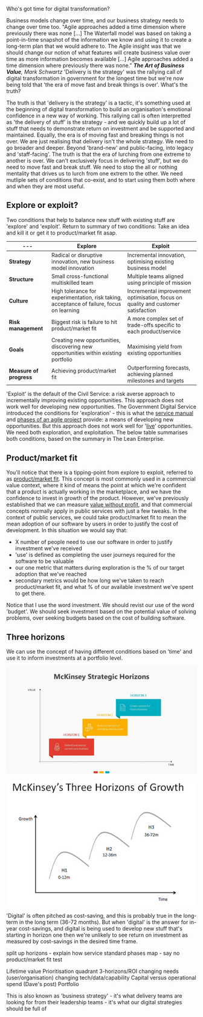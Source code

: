 Who's got time for digital transformation?



Business models change over time, and our business strategy needs to change over time too. "Agile approaches added a time dimension where previously there was none [...] The Waterfall model was based on taking a point-in-time snapshot of the information we know and using it to create a long-term plan that we would adhere to. The Agile insight was that we should change our notion of what features will create business value over time as more information becomes available [...] Agile approaches added a time dimension where previously there was none." ***The Art of Business Value**, Mark Schwartz*
'Delivery is the strategy' was the rallying call of digital transformation in government for the longest time but we're now being told that 'the era of move fast and break things is over'. What's the truth?

The truth is that 'delivery is the strategy' is a tactic, it's something used at the beginning of digital transformation to build an organisation's emotional confidence in a new way of working. This rallying call is often interpretted as 'the delivery of stuff' is the strategy - and we quickly build up a lot of stuff that needs to demonstrate return on investment and be supported and maintained.
Equally, the era is of moving fast and breaking things is not over. We are just realising that delivery isn't the whole strategy. We need to go broader and deeper. Beyond 'brand-new' and public-facing, into legacy and 'staff-facing'. 
The truth is that the era of lurching from one extreme to another is over. We can't exclusively focus in delivering 'stuff', but we do need to move fast and break stuff.
We need to stop the all or nothing mentality that drives us to lurch from one extrem to the other. We need mutliple sets of conditions that co-exist, and to start using them both where and when they are most useful.

## Explore or exploit?

Two conditions that help to balance new stuff with existing stuff are 'explore' and 'exploit'. 
Return to summary of two conditions: Take an idea and kill it or get it to product/market fit asap.

--- | **Explore** | **Exploit** 
 --- | --- | ---
**Strategy** | Radical or disruptive innovation, new business model innovation | Incremental innovation, optimising existing business model 
**Structure** | Small cross-functional multiskilled team | Multiple teams aligned using principle of mission 
**Culture** | High tolerance for experimentation, risk taking, acceptance of failure, focus on learning  | Incremental improvement optimisation, focus on quality and customer satisfaction
**Risk management** | Biggest risk is failure to hit product/market fit | A more complex set of trade-offs specific to each product/service
**Goals** | Creating new opportunities, discovering new opportunities within existing portfolio | Maximising yield from existing opportunities
**Measure of progress** | Achieving product/market fit | Outperforming forecasts, achieving planned milestones and targets

'Exploit' is the default of the Civil Service: a risk averse approach to incrementally improving existing opportunities. This approach does not work well for developing new opportunities. 
The Government Digital Service introduced the conditions for 'exploration' - this is what the [service manual](https://www.gov.uk/service-manual) and [phases of an agile project](https://www.gov.uk/service-manual/agile-delivery) provide: a means of developing new opportunities. But this approach does not work well for '[live](https://www.gov.uk/service-manual/agile-delivery/how-the-live-phase-works)' opportunities.
We need both exploration, and exploitation. The below table summarises both conditions, based on the summary in The Lean Enterprise.

## Product/market fit

You'll notice that there is a tipping-point from explore to exploit, referred to as [product/market fit](https://svpg.com/product-market-fit/). This concept is most commonly used in a commercial value context, where it kind of means the point at which we're confident that a product is actually working in the marketplace, and we have the confidence to invest in growth of the product. However, we've previously established that we can measure [value without profit](https://scottcolfer.com/2019/03/19/value-without-profit.html), and that commercial concepts normally apply in public services with just a few tweaks. In the context of public services, we could take product/market fit to mean the mean adoption of our software by users in order to justify the cost of development. In this situation we would say that:

- X number of people need to use our software in order to justify investment we've received
- 'use' is defined as completing the user journeys required for the software to be valuable 
- our one metric that matters during exploration is the % of our target adoption that we've reached
- secondary metrics would be how long we've taken to reach product/market fit, and what % of our available investment we've spent to get there.

Notice that I use the word investment. We should revist our use of the word 'budget'. We should seek investment based on the potential value of solving problems, over seeking budgets based on the cost of building software.

## Three horizons

We can use the concept of having different conditions based on 'time' and use it to inform investments at a portfolio level. 

![three horizons summary](/assets/horizons-summary.jpg)

![three horizons roi](/assets/horizons-roi.jpg)

'Digital' is often pitched as cost-saving, and this is probably true in the long-term in the long term (36-72 months). But when 'digital' is the answer for in-year cost-savings, and digital is being used to develop new stuff that's starting in horizon one then we're unlikely to see return on investment as measured by cost-savings in the desired time frame.

split up horizons - explain how service standard phases map - say no product/market fit test

Lifetime value
Prioritisation quadrant
3-horizons/ROI
changing needs (user/organisation)
changing tech/data/capability
Capital versus operational spend (Dave's post)
Portfolio

This is also known as 'business strategy' - it's what delivery teams are looking for from their leadership teams - it's what our digital strategies should be full of
